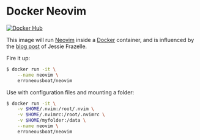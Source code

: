 # Docker Neovim

[![Docker Hub](https://img.shields.io/badge/docker-erroneousboat%2Fneovim-blue.svg)](https://registry.hub.docker.com/u/erroneousboat/neovim/)

This image will run [Neovim](http://neovim.org/) inside a 
[Docker](https://www.docker.com/) container, and is influenced by the
[blog post](https://blog.jessfraz.com/posts/docker-containers-on-the-desktop.html)
of Jessie Frazelle.

Fire it up:
```bash
$ docker run -it \
    --name neovim \
    erroneousboat/neovim
```

Use with configuration files and mounting a folder:
```bash
$ docker run -it \
    -v $HOME/.nvim:/root/.nvim \
    -v $HOME/.nvimrc:/root/.nvimrc \
    -v $HOME/myfolder:/data \
    --name neovim \
    erroneousboat/neovim
```